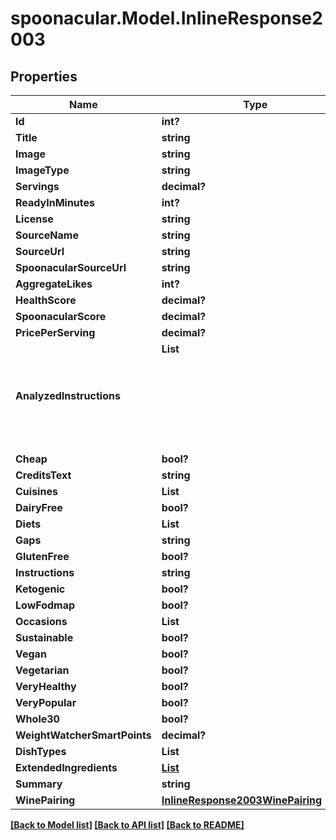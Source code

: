 # spoonacular.Model.InlineResponse2003
## Properties

Name | Type | Description | Notes
------------ | ------------- | ------------- | -------------
**Id** | **int?** |  | 
**Title** | **string** |  | 
**Image** | **string** |  | 
**ImageType** | **string** |  | 
**Servings** | **decimal?** |  | 
**ReadyInMinutes** | **int?** |  | 
**License** | **string** |  | 
**SourceName** | **string** |  | 
**SourceUrl** | **string** |  | 
**SpoonacularSourceUrl** | **string** |  | 
**AggregateLikes** | **int?** |  | 
**HealthScore** | **decimal?** |  | 
**SpoonacularScore** | **decimal?** |  | 
**PricePerServing** | **decimal?** |  | 
**AnalyzedInstructions** | **List<Object>** |  | 
**Cheap** | **bool?** |  | 
**CreditsText** | **string** |  | 
**Cuisines** | **List<string>** |  | 
**DairyFree** | **bool?** |  | 
**Diets** | **List<string>** |  | 
**Gaps** | **string** |  | 
**GlutenFree** | **bool?** |  | 
**Instructions** | **string** |  | 
**Ketogenic** | **bool?** |  | 
**LowFodmap** | **bool?** |  | 
**Occasions** | **List<string>** |  | 
**Sustainable** | **bool?** |  | 
**Vegan** | **bool?** |  | 
**Vegetarian** | **bool?** |  | 
**VeryHealthy** | **bool?** |  | 
**VeryPopular** | **bool?** |  | 
**Whole30** | **bool?** |  | 
**WeightWatcherSmartPoints** | **decimal?** |  | 
**DishTypes** | **List<string>** |  | 
**ExtendedIngredients** | [**List<InlineResponse2003ExtendedIngredients>**](InlineResponse2003ExtendedIngredients.md) |  | 
**Summary** | **string** |  | 
**WinePairing** | [**InlineResponse2003WinePairing**](InlineResponse2003WinePairing.md) |  | 

[[Back to Model list]](../README.md#documentation-for-models) [[Back to API list]](../README.md#documentation-for-api-endpoints) [[Back to README]](../README.md)

